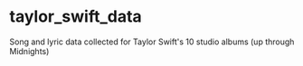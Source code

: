 # taylor_swift_data
Song and lyric data collected for Taylor Swift's 10 studio albums (up through Midnights)
